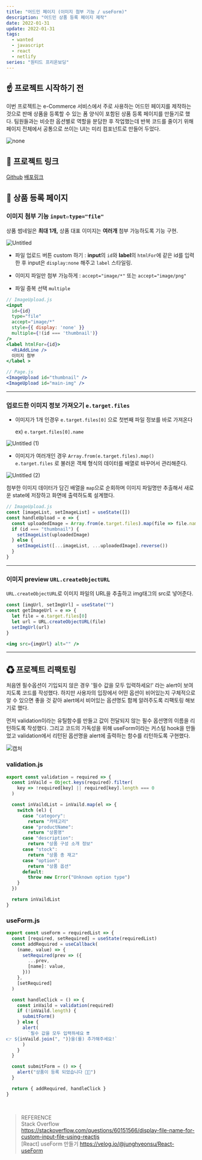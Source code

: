 ```yaml
---
title: "어드민 페이지 (이미지 첨부 기능 / useForm)"
description: "어드민 상품 등록 페이지 제작"
date: 2022-01-31
update: 2022-01-31
tags:
  - wanted
  - javascript
  - react
  - netlify
series: "원티드 프리온보딩"
---
```


## ☝ 프로젝트 시작하기 전

이번 프로젝트는 e-Commerce 서비스에서 주로 사용하는 어드민 페이지를 제작하는 것으로 판매 상품을 등록할 수 있는 폼 양식이 포함된 상품 등록 페이지를 만들기로 했다. 팀원들과는 비슷한 옵션별로 역할을 분담한 후 작업했는데 반복 코드를 줄이기 위해 페이지 전체에서 공통으로 쓰이는 UI는 미리 컴포넌트로 만들어 두었다.

![none](https://user-images.githubusercontent.com/68415905/154843327-bd704dff-8fd1-40fd-a59c-ad9473b74690.jpg)

## 📌 프로젝트 링크

[Github](https://github.com/devjoylee/admin-product-registry)
[배포링크](https://wanted-admin-product.netlify.app/)

## 🧾 상품 등록 페이지

### 이미지 첨부 기능 `input▫type="file"`

상품 썸네일은 **최대 1개,** 상품 대표 이미지는 **여러개** 첨부 가능하도록 기능 구현.

![Untitled](https://user-images.githubusercontent.com/68415905/154844537-f04a2902-3194-478e-80b4-772e8f32539b.png)

- 파일 업로드 버튼 custom 하기 : **input**의 `id`와 **label**의 `htmlFor`에 같은 id를 입력한 후 input은 `display:none` 해주고 `label` 스타일링.

- 이미지 파일만 첨부 가능하게 : `accept="image/*"` 또는 `accept="image/png"`
- 파일 중복 선택 `multiple`

```jsx
// ImageUpload.js
<input
  id={id}
  type="file"
  accept="image/*"
  style={{ display: 'none' }}
  multiple={!(id === 'thumbnail')}
/>
<label htmlFor={id}>
  <RiAddLine />
  이미지 첨부
</label >
```

```jsx
// Page.js
<ImageUpload id="thumbnail" />
<ImageUpload id="main-img" />

```

---

### 업로드한 이미지 정보 가져오기 `e.target.files`

- 이미지가 1개 인경우 `e.target.files[0]` 으로 첫번째 파일 정보를 바로 가져온다

  ex) `e.target.files[0].name`

![Untitled (1)](https://user-images.githubusercontent.com/68415905/154844914-ba2629f7-f07c-43f5-9dc3-6ed2b477bcd8.png)

- 이미지가 여러개인 경우 `Array.from(e.target.files).map()` <br/>
  `e.target.files` 로 불러온 객체 형식의 데이터를 배열로 바꾸어서 관리해준다.

![Untitled (2)](https://user-images.githubusercontent.com/68415905/154844917-3640cfb1-63e8-4bc6-a679-a714aa0b575f.png)

첨부한 이미지 데이터가 담긴 배열을 `map`으로 순회하며 이미지 파일명만 추출해서 새로운 state에 저장하고 화면에 출력하도록 설계했다.

```jsx
// ImageUpload.js
const [imageList, setImageList] = useState([])
const handleUpload = e => {
  const uploadedImage = Array.from(e.target.files).map(file => file.name)
  if (id === "thumbnail") {
    setImageList(uploadedImage)
  } else {
    setImageList([...imageList, ...uploadedImage].reverse())
  }
}
```

---

### 이미지 preview `URL.createObjectURL`

`URL.createObjectURL`로 이미지 파일의 URL을 추출하고 img태그의 src로 넣어준다.

```jsx
const [imgUrl, setImgUrl] = useState("")
const getImageUrl = e => {
  let file = e.target.files[0]
  let url = URL.createObjectURL(file)
  setImgUrl(url)
}
```

```jsx
<img src={imgUrl} alt="" />
```

---

## ♻ 프로젝트 리팩토링

처음엔 필수옵션이 기입되지 않은 경우 '필수 값을 모두 입력하세요!' 라는 alert이 보여지도록 코드를 작성했다. 하지만 사용자의 입장에서 어떤 옵션이 비어있는지 구체적으로 알 수 있으면 좋을 것 같아 alert에서 비어있는 옵션명도 함께 알려주도록 리팩토링 해보기로 했다.

먼저 validation이라는 유틸함수를 만들고 값이 전달되지 않는 필수 옵션명의 이름을 리턴하도록 작성했다. 그리고 코드의 가독성을 위해 useForm이라는 커스텀 hook을 만들었고 validation에서 리턴된 옵션명을 alert에 출력하는 함수를 리턴하도록 구현했다.

![캡처](https://user-images.githubusercontent.com/68415905/154845357-06d08840-fb5d-455f-8aec-fe1331ce6d80.JPG)

### validation.js

```jsx
export const validation = required => {
  const inVaild = Object.keys(required).filter(
    key => !required[key] || required[key].length === 0
  )

  const inVaildList = inVaild.map(el => {
    switch (el) {
      case "category":
        return "카테고리"
      case "productName":
        return "상품명"
      case "description":
        return "상품 구성 소개 정보"
      case "stock":
        return "상품 총 재고"
      case "option":
        return "상품 옵션"
      default:
        throw new Error("Unknown option type")
    }
  })

  return inVaildList
}
```

### useForm.js

```jsx
export const useForm = requiredList => {
  const [required, setRequired] = useState(requiredList)
  const addRequired = useCallback(
    (name, value) => {
      setRequired(prev => ({
        ...prev,
        [name]: value,
      }))
    },
    [setRequired]
  )

  const handleClick = () => {
    const inVaild = validation(required)
    if (!inVaild.length) {
      submitForm()
    } else {
      alert(
        `필수 값을 모두 입력하세요 ❗❗
👉 ${inVaild.join(", ")}을(를) 추가해주세요!`
      )
    }
  }

  const submitForm = () => {
    alert("상품이 등록 되었습니다 🎉🎉")
  }

  return { addRequired, handleClick }
}
```

<br />

> REFERENCE<br />Stack Overflow https://stackoverflow.com/questions/60151566/display-file-name-for-custom-input-file-using-reactjs<br />[React] useForm 만들기 https://velog.io/@junghyeonsu/React-useForm
